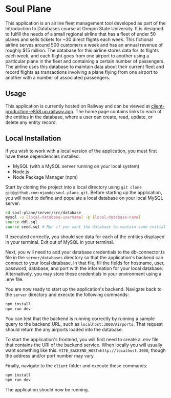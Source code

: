 # Soul Plane

This application is an airline fleet management tool developed as part of the Introduction to Databases course at Oregon State University. It is designed to fulfill the needs of a small regional airline that has a fleet of under 50 planes and sells tickets for ~30 direct flights each week. This fictional airline serves around 500 customers a week and has an annual revenue of roughly $15 million. The database for this airline stores data for its flights each week, and each flight goes from one airport to another using a particular plane in the fleet and containing a certain number of passengers. The airline uses this database to maintain data about their current fleet and record flights as transactions involving a plane flying from one airport to another with a number of associated passengers.

## Usage

This application is currently hosted on Railway and can be viewed at [client-production-e858.up.railway.app](client-production-e858.up.railway.app). The home page contains links to each of the entities in the database, where a user can create, read, update, or delete any entity record. 

## Local Installation

If you wish to work with a local version of the application, you must first have these dependencies installed:
- MySQL (with a MySQL server running on your local system)
- Node.js
- Node Package Manager (npm)

Start by cloning the project into a local directory using `git clone git@github.com:mjande/soul-plane.git`. Before starting up the application, you will need to define and populate a local database on your local MySQL server:

```.sh
cd soul-plane/server/src/database
mysql -u [local-database-username] -p [local-database-name]
source ddl.sql
source seed.sql # Run if you want the database to contain some initial data
```

If executed correctly, you should see data for each of the entities displayed in your terminal. Exit out of MySQL in your terminal. 

Next, you will need to add your database credentials to the db-connector.ts file in the `server/databases` directory so that the application's backend can connect to your local database. In that file, fill the fields for hostname, user, password, database, and port with the information for your local database. Alternatively, you may store these credentials in your environment using a .env file.

You are now ready to start up the application's backend. Navigate back to the `server` directory and execute the following commands:

```.sh
npm install
npm run dev
```

You can test that the backend is running correctly by running a sample query to the backend URL, such as `localhost:3000/Airports`. That request should return the any airports loaded into the database.

To start the application's frontend, you will first need to create a .env file that contains the URI of the backend service. When locally you will usually want something like this: `VITE_BACKEND_HOST=http://localhost:3000`, though the address and/or port number may vary.

Finally, navigate to the `client` folder and execute these commands:

```.sh
npm install
npm run dev
```

The application should now be running.
